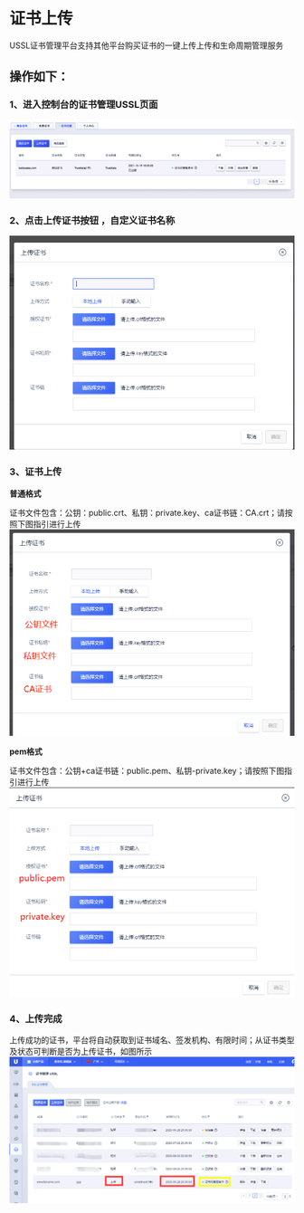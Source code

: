 # 证书上传

USSL证书管理平台支持其他平台购买证书的一键上传上传和生命周期管理服务

## **操作如下：**

### 1、进入控制台的证书管理USSL页面 

![](/images/operate/sczs1.png)

### 2、点击上传证书按钮 ，自定义证书名称 

![](/images/operate/上传证书页面.png)

### 3、证书上传

**普通格式**

证书文件包含：公钥：public.crt、私钥：private.key、ca证书链：CA.crt；请按照下图指引进行上传
![](/images/operate/证书文件选择.png)

**pem格式**

证书文件包含：公钥+ca证书链：public.pem、私钥-private.key；请按照下图指引进行上传
![](/images/operate/pem格式上传.png)

### 4、上传完成

上传成功的证书，平台将自动获取到证书域名、签发机构、有限时间；从证书类型及状态可判断是否为上传证书，如图所示
![](/images/operate/上传成功.png)












